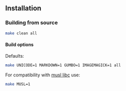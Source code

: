## Installation

### Building from source

```sh
make clean all
```

#### Build options

Defaults:

```sh
make UNICODE=1 MARKDOWN=1 GUMBO=1 IMAGEMAGICK=1 all
```

For compatibility with [musl libc](https://musl.libc.org/) use:

```sh
make MUSL=1
```

